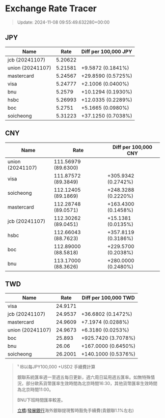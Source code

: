 # Exchange Rate Tracer

> Update: 2024-11-08 09:55:49.632280+00:00

## JPY

| Name             |    Rate | Diff per 100,000 JPY   |
|------------------|---------|------------------------|
| jcb (20241107)   | 5.20622 |                        |
| union (20241107) | 5.21581 | +9.5872 (0.1841%)      |
| mastercard       | 5.24567 | +29.8590 (0.5725%)     |
| visa             | 5.24777 | +2.1006 (0.0400%)      |
| bnu              | 5.2579  | +10.1294 (0.1930%)     |
| hsbc             | 5.26993 | +12.0335 (0.2289%)     |
| boc              | 5.2751  | +5.1665 (0.0980%)      |
| soicheong        | 5.31223 | +37.1250 (0.7038%)     |

## CNY

| Name             | Rate                | Diff per 100,000 CNY   |
|------------------|---------------------|------------------------|
| union (20241107) | 111.56979	(89.6300) |                        |
| visa             | 111.87572	(89.3849) | +305.9342 (0.2742%)    |
| soicheong        | 112.12405	(89.1869) | +248.3288 (0.2220%)    |
| mastercard       | 112.28748	(89.0571) | +163.4300 (0.1458%)    |
| jcb (20241107)   | 112.30262	(89.0451) | +15.1381 (0.0135%)     |
| hsbc             | 112.66043	(88.7623) | +357.8119 (0.3186%)    |
| boc              | 112.89000	(88.5818) | +229.5700 (0.2038%)    |
| bnu              | 113.17000	(88.3626) | +280.0000 (0.2480%)    |

## TWD

| Name             |    Rate | Diff per 100,000 TWD   |
|------------------|---------|------------------------|
| visa             | 24.9171 |                        |
| jcb (20241107)   | 24.9537 | +36.6802 (0.1472%)     |
| mastercard       | 24.9609 | +7.1974 (0.0288%)      |
| union (20241107) | 24.9673 | +6.3180 (0.0253%)      |
| boc              | 25.893  | +925.7420 (3.7078%)    |
| bnu              | 26.06   | +167.0000 (0.6450%)    |
| soicheong        | 26.2001 | +140.1000 (0.5376%)    |


> ¹ IB以每JPY100,000 +USD2 手續費計算
>
> 銀聯系統匯率週一至週五每日更新，週六周日延用週五匯率。如無特殊情況，部分歐系貨幣匯率生效時間為北京時間16:30，其他貨幣匯率生效時間為北京時間11:00。
>
> BNU下班時間匯率較差。
>
> [立橋](https://www.wlbank.com.mo/uploads/ueditor/file/20181211/1544536513900230.pdf)/[發展銀行](https://www.mdb.com.mo/Service_Charges_20230728.pdf)海外銀聯提現暫時豁免手續費(貴銀聯1.1%左右)

